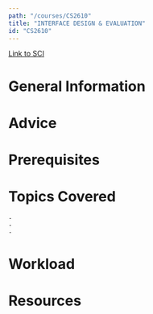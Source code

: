 ```yaml
---
path: "/courses/CS2610"
title: "INTERFACE DESIGN & EVALUATION"
id: "CS2610"
---
```

[Link to SCI]("http://courses.sci.pitt.edu/courses/courses/view/CS-2610")

# General Information

# Advice


# Prerequisites
<!-- PREREQ_REPLACEMENT (Do not remove) -->

<!-- END PREREQ_REPLACEMENT (Do not remove) -->
# Topics Covered
	- 
	-
	-
# Workload

<!-- TESTIMONIALS
# Testimonials
This gets replaced with Gatsby, its
data comes from Google Sheets for easier
editing!
-->

# Resources
